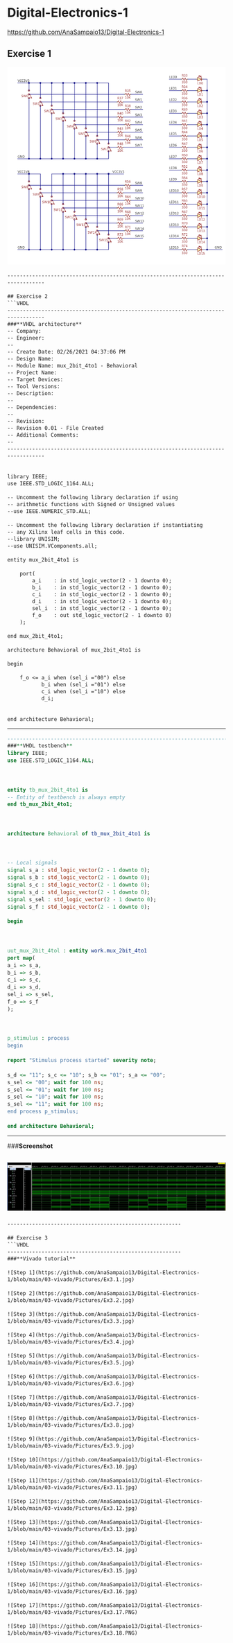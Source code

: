 # Digital-Electronics-1

https://github.com/AnaSampaio13/Digital-Electronics-1

## Exercise 1

![Nexys A7 board](https://github.com/AnaSampaio13/Digital-Electronics-1/blob/main/03-vivado/Pictures/Ex1.PNG)
```
----------------------------------------------------------------------------------

## Exercise 2
```VHDL
----------------------------------------------------------------------------------
###**VHDL architecture**
-- Company: 
-- Engineer: 
-- 
-- Create Date: 02/26/2021 04:37:06 PM
-- Design Name: 
-- Module Name: mux_2bit_4to1 - Behavioral
-- Project Name: 
-- Target Devices: 
-- Tool Versions: 
-- Description: 
-- 
-- Dependencies: 
-- 
-- Revision:
-- Revision 0.01 - File Created
-- Additional Comments:
-- 
----------------------------------------------------------------------------------


library IEEE;
use IEEE.STD_LOGIC_1164.ALL;

-- Uncomment the following library declaration if using
-- arithmetic functions with Signed or Unsigned values
--use IEEE.NUMERIC_STD.ALL;

-- Uncomment the following library declaration if instantiating
-- any Xilinx leaf cells in this code.
--library UNISIM;
--use UNISIM.VComponents.all;

entity mux_2bit_4to1 is

    port(
        a_i    : in std_logic_vector(2 - 1 downto 0);
        b_i    : in std_logic_vector(2 - 1 downto 0);
        c_i    : in std_logic_vector(2 - 1 downto 0);
        d_i    : in std_logic_vector(2 - 1 downto 0);
        sel_i  : in std_logic_vector(2 - 1 downto 0);
        f_o    : out std_logic_vector(2 - 1 downto 0)    
    );

end mux_2bit_4to1;

architecture Behavioral of mux_2bit_4to1 is

begin

    f_o <= a_i when (sel_i ="00") else
           b_i when (sel_i ="01") else
           c_i when (sel_i ="10") else
           d_i;
           

end architecture Behavioral;
```
--------------------------------------------------------------------------------------
```VHDL
--------------------------------------------------------------------------------------
###**VHDL testbench**
library IEEE;
use IEEE.STD_LOGIC_1164.ALL;



entity tb_mux_2bit_4to1 is
-- Entity of testbench is always empty
end tb_mux_2bit_4to1;



architecture Behavioral of tb_mux_2bit_4to1 is



-- Local signals
signal s_a : std_logic_vector(2 - 1 downto 0);
signal s_b : std_logic_vector(2 - 1 downto 0);
signal s_c : std_logic_vector(2 - 1 downto 0);
signal s_d : std_logic_vector(2 - 1 downto 0);
signal s_sel : std_logic_vector(2 - 1 downto 0);
signal s_f : std_logic_vector(2 - 1 downto 0);

begin



uut_mux_2bit_4tol : entity work.mux_2bit_4to1
port map(
a_i => s_a,
b_i => s_b,
c_i => s_c,
d_i => s_d,
sel_i => s_sel,
f_o => s_f
);



p_stimulus : process
begin

report "Stimulus process started" severity note;

s_d <= "11"; s_c <= "10"; s_b <= "01"; s_a <= "00";
s_sel <= "00"; wait for 100 ns;
s_sel <= "01"; wait for 100 ns;
s_sel <= "10"; wait for 100 ns;
s_sel <= "11"; wait for 100 ns;
end process p_stimulus;

end architecture Behavioral;
```
--------------------------------------------------------
###**Screenshot**

![Waveforms](https://github.com/AnaSampaio13/Digital-Electronics-1/blob/main/03-vivado/Pictures/Ex2.jpg)
--------------------------------------------------------
```
--------------------------------------------------------

## Exercise 3
```VHDL
--------------------------------------------------------
###**Vivado tutorial**

![Step 1](https://github.com/AnaSampaio13/Digital-Electronics-1/blob/main/03-vivado/Pictures/Ex3.1.jpg)

![Step 2](https://github.com/AnaSampaio13/Digital-Electronics-1/blob/main/03-vivado/Pictures/Ex3.2.jpg)

![Step 3](https://github.com/AnaSampaio13/Digital-Electronics-1/blob/main/03-vivado/Pictures/Ex3.3.jpg)

![Step 4](https://github.com/AnaSampaio13/Digital-Electronics-1/blob/main/03-vivado/Pictures/Ex3.4.jpg)

![Step 5](https://github.com/AnaSampaio13/Digital-Electronics-1/blob/main/03-vivado/Pictures/Ex3.5.jpg)

![Step 6](https://github.com/AnaSampaio13/Digital-Electronics-1/blob/main/03-vivado/Pictures/Ex3.6.jpg)

![Step 7](https://github.com/AnaSampaio13/Digital-Electronics-1/blob/main/03-vivado/Pictures/Ex3.7.jpg)

![Step 8](https://github.com/AnaSampaio13/Digital-Electronics-1/blob/main/03-vivado/Pictures/Ex3.8.jpg)

![Step 9](https://github.com/AnaSampaio13/Digital-Electronics-1/blob/main/03-vivado/Pictures/Ex3.9.jpg)

![Step 10](https://github.com/AnaSampaio13/Digital-Electronics-1/blob/main/03-vivado/Pictures/Ex3.10.jpg)

![Step 11](https://github.com/AnaSampaio13/Digital-Electronics-1/blob/main/03-vivado/Pictures/Ex3.11.jpg)

![Step 12](https://github.com/AnaSampaio13/Digital-Electronics-1/blob/main/03-vivado/Pictures/Ex3.12.jpg)

![Step 13](https://github.com/AnaSampaio13/Digital-Electronics-1/blob/main/03-vivado/Pictures/Ex3.13.jpg)

![Step 14](https://github.com/AnaSampaio13/Digital-Electronics-1/blob/main/03-vivado/Pictures/Ex3.14.jpg)

![Step 15](https://github.com/AnaSampaio13/Digital-Electronics-1/blob/main/03-vivado/Pictures/Ex3.15.jpg)

![Step 16](https://github.com/AnaSampaio13/Digital-Electronics-1/blob/main/03-vivado/Pictures/Ex3.16.jpg)

![Step 17](https://github.com/AnaSampaio13/Digital-Electronics-1/blob/main/03-vivado/Pictures/Ex3.17.PNG)

![Step 18](https://github.com/AnaSampaio13/Digital-Electronics-1/blob/main/03-vivado/Pictures/Ex3.18.PNG)
